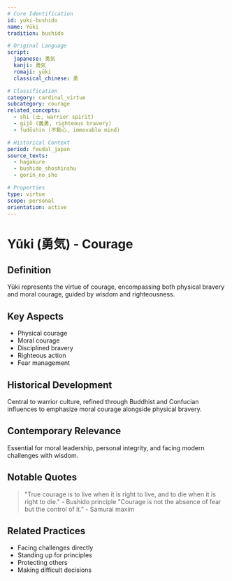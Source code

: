 ```yaml
---
# Core Identification
id: yuki-bushido
name: Yūki
tradition: bushido

# Original Language
script:
  japanese: 勇気
  kanji: 勇気
  romaji: yūki
  classical_chinese: 勇

# Classification
category: cardinal_virtue
subcategory: courage
related_concepts:
  - shi (士, warrior spirit)
  - gijō (義勇, righteous bravery)
  - fudōshin (不動心, immovable mind)

# Historical Context
period: feudal_japan
source_texts:
  - hagakure
  - bushido_shoshinshu
  - gorin_no_sho

# Properties
type: virtue
scope: personal
orientation: active
---
```


# Yūki (勇気) - Courage

## Definition
Yūki represents the virtue of courage, encompassing both physical bravery and moral courage, guided by wisdom and righteousness.

## Key Aspects
- Physical courage
- Moral courage
- Disciplined bravery
- Righteous action
- Fear management

## Historical Development
Central to warrior culture, refined through Buddhist and Confucian influences to emphasize moral courage alongside physical bravery.

## Contemporary Relevance
Essential for moral leadership, personal integrity, and facing modern challenges with wisdom.

## Notable Quotes
> "True courage is to live when it is right to live, and to die when it is right to die." - Bushido principle
> "Courage is not the absence of fear but the control of it." - Samurai maxim

## Related Practices
- Facing challenges directly
- Standing up for principles
- Protecting others
- Making difficult decisions